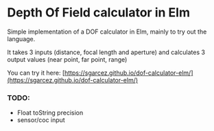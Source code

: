 # Depth Of Field calculator in Elm

Simple implementation of a DOF calculator in Elm, mainly to try out the language.

It takes 3 inputs (distance, focal length and aperture) and calculates 3 output values (near point, far point, range)

You can try it here: [https://sgarcez.github.io/dof-calculator-elm/](https://sgarcez.github.io/dof-calculator-elm/)

### TODO:
- Float toString precision
- sensor/coc input
